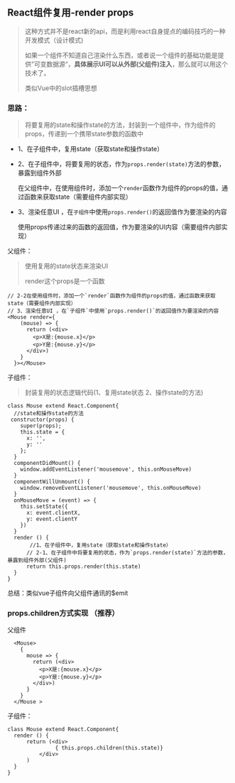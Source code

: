 ## React组件复用-render props

> 这种方式并不是react新的api，而是利用react自身提点的编码技巧的一种开发模式（设计模式)
>
> 如果一个组件不知道自己渲染什么东西，或者说一个组件的基础功能是提供”可变数据源“，**具体展示UI可以从外部(父组件)注入**，那么就可以用这个技术了。
>
> 类似Vue中的slot插槽思想

### 思路：

> 将要复用的state和操作state的方法，封装到一个组件中，作为组件的props，传递到一个携带state参数的函数中

- 1、在子组件中，复用state（获取state和操作state）

- 2、在子组件中，将要复用的状态，作为`props.render(state)`方法的参数，暴露到组件外部

  ​     在父组件中，在使用组件时，添加一个`render`函数作为组件的props的值，通过函数来获取state（需要组件内部实现）

- 3、渲染任意UI ，在`子组件`中使用`props.render()`的返回值作为要渲染的内容

  使用props传递过来的函数的返回值，作为要渲染的UI内容（需要组件内部实现）

父组件：

> 使用复用的state状态来渲染UI
>
> render这个props是一个函数

```react
// 2-2在使用组件时，添加一个`render`函数作为组件的props的值，通过函数来获取state（需要组件内部实现）
// 3、渲染任意UI ，在`子组件`中使用`props.render()`的返回值作为要渲染的内容
<Mouse render={
    (mouse) => {
      return (<div>
        <p>X是:{mouse.x}</p>
        <p>Y是:{mouse.y}</p>
      </div>)
    }
  }></Mouse>
```

子组件：

> 封装复用的状态逻辑代码(1、复用state状态 2、操作state的方法)

```react
class Mouse extend React.Component{
  //state和操作state的方法
 constructor(props) {
    super(props);
    this.state = {
      x: '',
      y: ''
    };
  }
  componentDidMount() {
    window.addEventListener('mousemove', this.onMouseMove)
  }
  componentWillUnmount() {
    window.removeEventListener('mousemove', this.onMouseMove)
  }
  onMouseMove = (event) => {
    this.setState({
      x: event.clientX,
      y: event.clientY
    })
  }
  render () {
       //1、在子组件中，复用state（获取state和操作state）
      // 2-1、在子组件中将要复用的状态，作为`props.render(state)`方法的参数，暴露到组件外部(父组件)
      return this.props.render(this.state)
  }
}
```

总结：类似vue子组件向父组件通讯的$emit

###  props.children方式实现 （推荐）

父组件

```react
  <Mouse>
    {
      mouse => {
        return (<div>
          <p>X是:{mouse.x}</p>
          <p>Y是:{mouse.y}</p>
        </div>)
      }
    }
  </Mouse >
```

子组件：

```react
class Mouse extend React.Component{
  render () {
      return (<div>
               { this.props.children(this.state)}
          </div>
      )
  }
}
```

